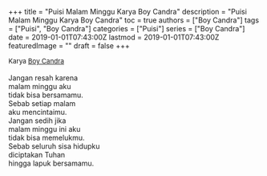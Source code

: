 +++
title = "Puisi Malam Minggu Karya Boy Candra"
description = "Puisi Malam Minggu Karya Boy Candra"
toc = true
authors = ["Boy Candra"]
tags = ["Puisi", "Boy Candra"]
categories = ["Puisi"]
series = ["Boy Candra"]
date = 2019-01-01T07:43:00Z
lastmod = 2019-01-01T07:43:00Z
featuredImage = ""
draft = false
+++

<div style="text-align: justify;">
<div style="font-size: small;">Karya <a href="/authors/boy-candra/" target="_blank">Boy Candra</a></div><br />
Jangan resah karena<br />malam minggu aku<br />tidak bisa bersamamu.<br />Sebab setiap malam<br />aku mencintaimu.<br />Jangan sedih jika<br />malam minggu ini aku<br />tidak bisa memelukmu.<br />Sebab seluruh sisa hidupku<br />diciptakan Tuhan<br />hingga lapuk bersamamu.</div>
